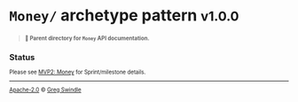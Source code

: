 # `Money/` archetype pattern <small>v1.0.0<small>
> **:open_file_folder: Parent directory for `Money` API documentation.**

## Status

Please see [MVP2: Money](https://github.com/gregswindle/open-api-archetypes/milestone/2) for Sprint/milestone details.

---

[Apache-2.0][license-url] © [Greg Swindle](https://githbub.com/gregswindle)

[license-url]: /LICENSE
